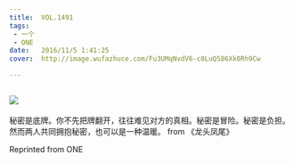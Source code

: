 ```yaml
---
title:	VOL.1491
tags:
 - 一个
 - ONE
date:	2016/11/5 1:41:25
cover:	http://image.wufazhuce.com/Fu3UMqNvdV6-c0LuQ586Xk0Rh9Cw

---
```

![](http://image.wufazhuce.com/Fu3UMqNvdV6-c0LuQ586Xk0Rh9Cw)
---

秘密是底牌。你不先把牌翻开，往往难见对方的真相。秘密是冒险。秘密是负担。然而两人共同拥抱秘密，也可以是一种温暖。 from 《龙头凤尾》
 
Reprinted from ONE
